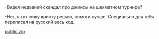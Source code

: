 -Видел недавний скандал про джинсы на шахматном турнире?

-Нет, я тут сижу крипту решаю, помоги лучше. Специально для тебя переписал на русский весь код.

[public.zip](public.zip)
